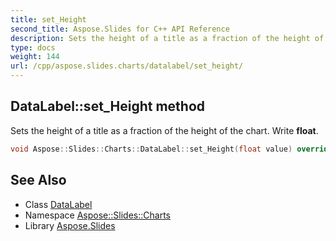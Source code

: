 ```yaml
---
title: set_Height
second_title: Aspose.Slides for C++ API Reference
description: Sets the height of a title as a fraction of the height of the chart. Write float.
type: docs
weight: 144
url: /cpp/aspose.slides.charts/datalabel/set_height/
---
```

## DataLabel::set_Height method


Sets the height of a title as a fraction of the height of the chart. Write **float**.

```cpp
void Aspose::Slides::Charts::DataLabel::set_Height(float value) override
```

## See Also

* Class [DataLabel](../)
* Namespace [Aspose::Slides::Charts](../../)
* Library [Aspose.Slides](../../../)
